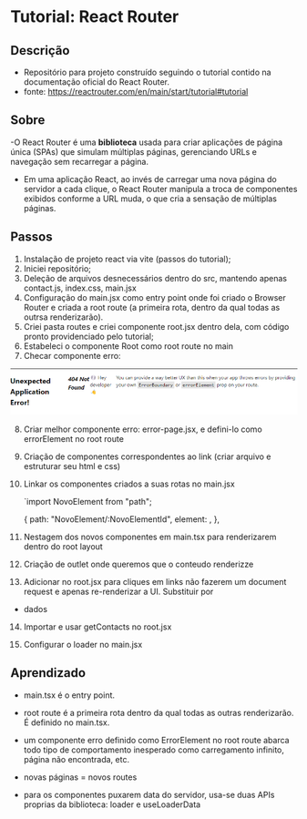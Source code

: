 # Tutorial: React Router

## Descrição

- Repositório para projeto construído seguindo o tutorial contido na documentação oficial do React Router.
- fonte: https://reactrouter.com/en/main/start/tutorial#tutorial

## Sobre

-O React Router é uma <b>biblioteca</b> usada para criar aplicações de página única (SPAs) que simulam múltiplas páginas, gerenciando URLs e navegação sem recarregar a página.

- Em uma aplicação React, ao invés de carregar uma nova página do servidor a cada clique, o React Router manipula a troca de componentes exibidos conforme a URL muda, o que cria a sensação de múltiplas páginas.

## Passos

1) Instalação de projeto react via vite (passos do tutorial);
2) Iniciei repositório;
3) Deleção de arquivos desnecessários dentro do src, mantendo apenas contact.js, index.css, main.jsx
4) Configuração do main.jsx como entry point onde foi criado o Browser Router e criada a root route (a primeira rota, dentro da qual todas as outrsa renderizarão).
5) Criei pasta routes e criei componente root.jsx dentro dela, com código pronto providenciado pelo tutorial;
6) Estabeleci o componente Root como root route no main
7) Checar componente erro:

![alt text](image.png)

8) Criar melhor componente erro: error-page.jsx, e defini-lo como errorElement no root route

9) Criação de componentes correspondentes ao link (criar arquivo e estruturar seu html e css)

10) Linkar os componentes criados a suas rotas no main.jsx

    `import NovoElement from "path";

    {
    path: "NovoElement/:NovoElementId",
    element: <Contact />,
  },

  11) Nestagem dos novos componentes em main.tsx para renderizarem dentro do root layout

  12) Criação de outlet onde queremos que o conteudo renderizze

  13) Adicionar <Link> no root.jsx para cliques em links não fazerem um document request e apenas re-renderizar a UI. Substituir <a> por <Link to></Link>

  - dados

  14) Importar e usar getContacts no root.jsx

  15) Configurar o loader no main.jsx

## Aprendizado

- main.tsx é o entry point.

- root route é a primeira rota dentro da qual todas as outras renderizarão. É definido no main.tsx.

- um componente erro definido como ErrorElement no root route abarca todo tipo de comportamento inesperado como carregamento infinito, página não encontrada, etc.

- novas páginas = novos routes

- para os componentes puxarem data do servidor, usa-se duas APIs proprias da biblioteca: loader e useLoaderData